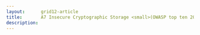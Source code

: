 ```yaml
---
layout:      grid12-article
title:       A7 Insecure Cryptographic Storage <small>(OWASP top ten 2010)</small>
description: 
---
```

